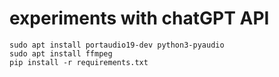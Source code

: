 # experiments with chatGPT API 

```
sudo apt install portaudio19-dev python3-pyaudio
sudo apt install ffmpeg
pip install -r requirements.txt

```
